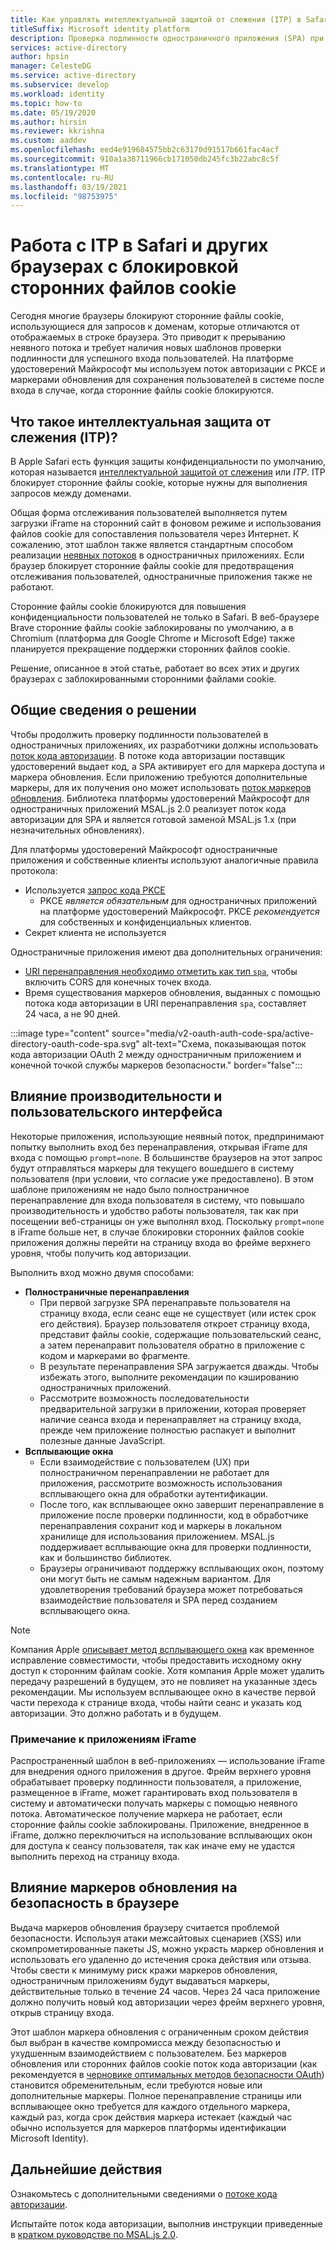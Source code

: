 ```yaml
---
title: Как управлять интеллектуальной защитой от слежения (ITP) в Safari | Azure
titleSuffix: Microsoft identity platform
description: Проверка подлинности одностраничного приложения (SPA) при запрете сторонних файлов cookie.
services: active-directory
author: hpsin
manager: CelesteDG
ms.service: active-directory
ms.subservice: develop
ms.workload: identity
ms.topic: how-to
ms.date: 05/19/2020
ms.author: hirsin
ms.reviewer: kkrishna
ms.custom: aaddev
ms.openlocfilehash: eed4e919684575bb2c63170d91517b661fac4acf
ms.sourcegitcommit: 910a1a38711966cb171050db245fc3b22abc8c5f
ms.translationtype: MT
ms.contentlocale: ru-RU
ms.lasthandoff: 03/19/2021
ms.locfileid: "98753975"
---
```

# <a name="handle-itp-in-safari-and-other-browsers-where-third-party-cookies-are-blocked"></a>Работа с ITP в Safari и других браузерах с блокировкой сторонних файлов cookie

Сегодня многие браузеры блокируют сторонние файлы cookie, использующиеся для запросов к доменам, которые отличаются от отображаемых в строке браузера. Это приводит к прерыванию неявного потока и требует наличия новых шаблонов проверки подлинности для успешного входа пользователей. На платформе удостоверений Майкрософт мы используем поток авторизации с PKCE и маркерами обновления для сохранения пользователей в системе после входа в случае, когда сторонние файлы cookie блокируются.

## <a name="what-is-intelligent-tracking-protection-itp"></a>Что такое интеллектуальная защита от слежения (ITP)?

В Apple Safari есть функция защиты конфиденциальности по умолчанию, которая называется [интеллектуальной защитой от слежения](https://webkit.org/tracking-prevention-policy/) или *ITP*. ITP блокирует сторонние файлы cookie, которые нужны для выполнения запросов между доменами.

Общая форма отслеживания пользователей выполняется путем загрузки iFrame на сторонний сайт в фоновом режиме и использования файлов cookie для сопоставления пользователя через Интернет. К сожалению, этот шаблон также является стандартным способом реализации [неявных потоков](v2-oauth2-implicit-grant-flow.md) в одностраничных приложениях. Если браузер блокирует сторонние файлы cookie для предотвращения отслеживания пользователей, одностраничные приложения также не работают.

Сторонние файлы cookie блокируются для повышения конфиденциальности пользователей не только в Safari. В веб-браузере Brave сторонние файлы cookie заблокированы по умолчанию, а в Chromium (платформа для Google Chrome и Microsoft Edge) также планируется прекращение поддержки сторонних файлов cookie.

Решение, описанное в этой статье, работает во всех этих и других браузерах с заблокированными сторонними файлами cookie.

## <a name="overview-of-the-solution"></a>Общие сведения о решении

Чтобы продолжить проверку подлинности пользователей в одностраничных приложениях, их разработчики должны использовать [поток кода авторизации](v2-oauth2-auth-code-flow.md). В потоке кода авторизации поставщик удостоверений выдает код, а SPA активирует его для маркера доступа и маркера обновления. Если приложению требуются дополнительные маркеры, для их получения оно может использовать [поток маркеров обновления](v2-oauth2-auth-code-flow.md#refresh-the-access-token). Библиотека платформы удостоверений Майкрософт для одностраничных приложений MSAL.js 2.0 реализует поток кода авторизации для SPA и является готовой заменой MSAL.js 1.x (при незначительных обновлениях).

Для платформы удостоверений Майкрософт одностраничные приложения и собственные клиенты используют аналогичные правила протокола:

* Используется [запрос кода PKCE](https://tools.ietf.org/html/rfc7636)
    * PKCE *является обязательным* для одностраничных приложений на платформе удостоверений Майкрософт. PKCE *рекомендуется* для собственных и конфиденциальных клиентов.
* Секрет клиента не используется

Одностраничные приложения имеют два дополнительных ограничения:

* [URI перенаправления необходимо отметить как тип `spa`](v2-oauth2-auth-code-flow.md#redirect-uri-setup-required-for-single-page-apps), чтобы включить CORS для конечных точек входа.
* Время существования маркеров обновления, выданных с помощью потока кода авторизации в URI перенаправления `spa`, составляет 24 часа, а не 90 дней.

:::image type="content" source="media/v2-oauth-auth-code-spa/active-directory-oauth-code-spa.svg" alt-text="Схема, показывающая поток кода авторизации OAuth 2 между одностраничным приложением и конечной точкой службы маркеров безопасности." border="false":::

## <a name="performance-and-ux-implications"></a>Влияние производительности и пользовательского интерфейса

Некоторые приложения, использующие неявный поток, предпринимают попытку выполнить вход без перенаправления, открывая iFrame для входа с помощью `prompt=none`. В большинстве браузеров на этот запрос будут отправляться маркеры для текущего вошедшего в систему пользователя (при условии, что согласие уже предоставлено). В этом шаблоне приложениям не надо было полностраничное перенаправление для входа пользователя в систему, что повышало производительность и удобство работы пользователя, так как при посещении веб-страницы он уже выполнял вход. Поскольку `prompt=none` в iFrame больше нет, в случае блокировки сторонних файлов cookie приложения должны перейти на страницу входа во фрейме верхнего уровня, чтобы получить код авторизации.

Выполнить вход можно двумя способами:

* **Полностраничные перенаправления**
    * При первой загрузке SPA перенаправьте пользователя на страницу входа, если сеанс еще не существует (или истек срок его действия). Браузер пользователя откроет страницу входа, представит файлы cookie, содержащие пользовательский сеанс, а затем перенаправит пользователя обратно в приложение с кодом и маркерами во фрагменте.
    * В результате перенаправления SPA загружается дважды. Чтобы избежать этого, выполните рекомендации по кэшированию одностраничных приложений.
    * Рассмотрите возможность последовательности предварительной загрузки в приложении, которая проверяет наличие сеанса входа и перенаправляет на страницу входа, прежде чем приложение полностью распакует и выполнит полезные данные JavaScript.
* **Всплывающие окна**
    * Если взаимодействие с пользователем (UX) при полностраничном перенаправлении не работает для приложения, рассмотрите возможность использования всплывающего окна для обработки аутентификации.
    * После того, как всплывающее окно завершит перенаправление в приложение после проверки подлинности, код в обработчике перенаправления сохранит код и маркеры в локальном хранилище для использования приложением. MSAL.js поддерживает всплывающие окна для проверки подлинности, как и большинство библиотек.
    * Браузеры ограничивают поддержку всплывающих окон, поэтому они могут быть не самым надежным вариантом. Для удовлетворения требований браузера может потребоваться взаимодействие пользователя и SPA перед созданием всплывающего окна.

>[!NOTE]
> Компания Apple [описывает метод всплывающего окна](https://webkit.org/blog/8311/intelligent-tracking-prevention-2-0/) как временное исправление совместимости, чтобы предоставить исходному окну доступ к сторонним файлам cookie. Хотя компания Apple может удалить передачу разрешений в будущем, это не повлияет на указанные здесь рекомендации. Мы используем всплывающее окно в качестве первой части перехода к странице входа, чтобы найти сеанс и указать код авторизации. Это должно работать и в будущем.

### <a name="a-note-on-iframe-apps"></a>Примечание к приложениям iFrame

Распространенный шаблон в веб-приложениях — использование iFrame для внедрения одного приложения в другое. Фрейм верхнего уровня обрабатывает проверку подлинности пользователя, а приложение, размещенное в iFrame, может гарантировать вход пользователя в систему и автоматически получать маркеры с помощью неявного потока. Автоматическое получение маркера не работает, если сторонние файлы cookie заблокированы. Приложение, внедренное в iFrame, должно переключиться на использование всплывающих окон для доступа к сеансу пользователя, так как иначе ему не удастся выполнить переход на страницу входа.

## <a name="security-implications-of-refresh-tokens-in-the-browser"></a>Влияние маркеров обновления на безопасность в браузере

Выдача маркеров обновления браузеру считается проблемой безопасности. Используя атаки межсайтовых сценариев (XSS) или скомпрометированные пакеты JS, можно украсть маркер обновления и использовать его удаленно до истечения срока действия или отзыва. Чтобы свести к минимуму риск кражи маркеров обновления, одностраничным приложениям будут выдаваться маркеры, действительные только в течение 24 часов. Через 24 часа приложение должно получить новый код авторизации через фрейм верхнего уровня, открыв страницу входа.

Этот шаблон маркера обновления с ограниченным сроком действия был выбран в качестве компромисса между безопасностью и ухудшенным взаимодействием с пользователем. Без маркеров обновления или сторонних файлов cookie поток кода авторизации (как рекомендуется в [черновике оптимальных методов безопасности OAuth](https://tools.ietf.org/html/draft-ietf-oauth-security-topics-14)) становится обременительным, если требуются новые или дополнительные маркеры. Полное перенаправление страницы или всплывающее окно требуется для каждого отдельного маркера, каждый раз, когда срок действия маркера истекает (каждый час обычно используется для маркеров платформы идентификации Microsoft Identity).

## <a name="next-steps"></a>Дальнейшие действия

Ознакомьтесь с дополнительными сведениями о [потоке кода авторизации](v2-oauth2-auth-code-flow.md).

Испытайте поток кода авторизации, выполнив инструкции приведенные в [кратком руководстве по MSAL.js 2.0](quickstart-v2-javascript-auth-code.md).
